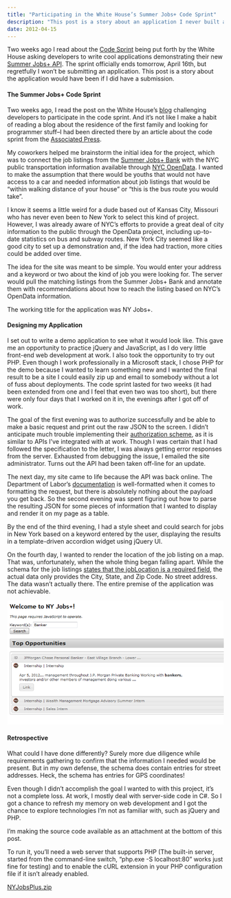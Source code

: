 ```yaml
---
title: "Participating in the White House’s Summer Jobs+ Code Sprint"
description: "This post is a story about an application I never built and why."
date: 2012-04-15
---
```


Two weeks ago I read about the [Code Sprint](http://www.whitehouse.gov/codesprint) being put forth by the White House asking developers to write cool applications demonstrating their new [Summer Jobs+ API](http://developer.dol.gov/DOL-SUMMERJOBS-SERVICE.htm). The sprint officially ends tomorrow, April 16th, but regretfully I won’t be submitting an application. This post is a story about the application would have been if I did have a submission.

#### The Summer Jobs+ Code Sprint

Two weeks ago, I read the post on the White House’s [blog](http://www.whitehouse.gov/blog/) challenging developers to participate in the code sprint. And it’s not like I make a habit of reading a blog about the residence of the first family and looking for programmer stuff–I had been directed there by an article about the code sprint from the [Associated Press](http://www.ap.org/).

My coworkers helped me brainstorm the initial idea for the project, which was to connect the job listings from the [Summer Jobs+ Bank](http://www.dol.gov/summerjobs/) with the NYC public transportation information available through [NYC OpenData](https://nycopendata.socrata.com/). I wanted to make the assumption that there would be youths that would not have access to a car and needed information about job listings that would be “within walking distance of your house” or “this is the bus route you would take”.

I know it seems a little weird for a dude based out of Kansas City, Missouri who has never even been to New York to select this kind of project. However, I was already aware of NYC’s efforts to provide a great deal of city information to the public through the OpenData project, including up-to-date statistics on bus and subway routes. New York City seemed like a good city to set up a demonstration and, if the idea had traction, more cities could be added over time.

The idea for the site was meant to be simple. You would enter your address and a keyword or two about the kind of job you were looking for. The server would pull the matching listings from the Summer Jobs+ Bank and annotate them with recommendations about how to reach the listing based on NYC’s OpenData information.

The working title for the application was NY Jobs+.

#### Designing my Application

I set out to write a demo application to see what it would look like. This gave me an opportunity to practice jQuery and JavaScript, as I do very little front-end web development at work. I also took the opportunity to try out PHP. Even though I work professionally in a Microsoft stack, I chose PHP for the demo because I wanted to learn something new and I wanted the final result to be a site I could easily zip up and email to somebody without a lot of fuss about deployments. The code sprint lasted for two weeks (it had been extended from one and I feel that even two was too short), but there were only four days that I worked on it in, the evenings after I got off of work.

The goal of the first evening was to authorize successfully and be able to make a basic request and print out the raw JSON to the screen. I didn’t anticipate much trouble implementing their [authorization scheme](http://developer.dol.gov/req-auth.htm), as it is similar to APIs I’ve integrated with at work. Though I was certain that I had followed the specification to the letter, I was always getting error responses from the server. Exhausted from debugging the issue, I emailed the site administrator. Turns out the API had been taken off-line for an update.

The next day, my site came to life because the API was back online. The Department of Labor’s [documentation](http://developer.dol.gov/DOL-SUMMERJOBS-SERVICE.htm) is well-formatted when it comes to formatting the request, but there is absolutely nothing about the payload you get back. So the second evening was spent figuring out how to parse the resulting JSON for some pieces of information that I wanted to display and render it on my page as a table.

By the end of the third evening, I had a style sheet and could search for jobs in New York based on a keyword entered by the user, displaying the results in a template-driven accordion widget using jQuery UI.

On the fourth day, I wanted to render the location of the job listing on a map. That was, unfortunately, when the whole thing began falling apart. While the schema for the job listings [states that the jobLocation is a required field](http://www.dol.gov/summerjobs/employers-step2.htm), the actual data only provides the City, State, and Zip Code. No street address. The data wasn’t actually there. The entire premise of the application was not achievable.

<img src="/assets/NYJobsPlus.png" alt="Web application screenshot">

#### Retrospective

What could I have done differently? Surely more due diligence while requirements gathering to confirm that the information I needed would be present. But in my own defense, the schema does contain entries for street addresses. Heck, the schema has entries for GPS coordinates!

Even though I didn’t accomplish the goal I wanted to with this project, it’s not a complete loss. At work, I mostly deal with server-side code in C#. So I got a chance to refresh my memory on web development and I got the chance to explore technologies I’m not as familiar with, such as jQuery and PHP.

I’m making the source code available as an attachment at the bottom of this post.

To run it, you’ll need a web server that supports PHP (The built-in server, started from the command-line switch, “php.exe -S localhost:80” works just fine for testing) and to enable the cURL extension in your PHP configuration file if it isn’t already enabled.

<a href="/assets/NYJobsPlus.zip">NYJobsPlus.zip</a>
